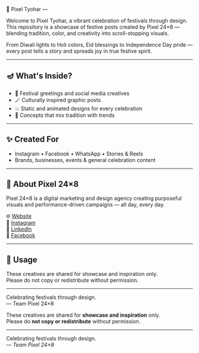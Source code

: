  🎊 Pixel Tyohar —

Welcome to Pixel Tyohar, a vibrant celebration of festivals through design.  
This repository is a showcase of festive posts created by Pixel 24×8 — blending tradition, color, and creativity into scroll-stopping visuals.

From Diwali lights to Holi colors, Eid blessings to Independence Day pride — every post tells a story and spreads joy in true festive spirit.

---

## 🪔 What's Inside?

- 🌟 Festival greetings and social media creatives  
- 🪄 Culturally inspired graphic posts  
- 💥 Static and animated designs for every celebration  
- 🎨 Concepts that mix tradition with trends  

---

## ✨ Created For

- Instagram • Facebook • WhatsApp • Stories & Reels  
- Brands, businesses, events & general celebration content

---

## 📌 About Pixel 24×8

Pixel 24×8 is a digital marketing and design agency creating purposeful visuals and performance-driven campaigns — all day, every day.

🌐 [Website](https://pixel24x8.digital)  
📸 [Instagram](https://www.instagram.com/pixel24x8/)  
💼 [LinkedIn](https://www.linkedin.com/in/pixel-24x8/)  
📘 [Facebook](https://www.facebook.com/profile.php?id=61571934517991)

---

## 📎 Usage
These creatives are shared for showcase and inspiration only.  
Please do not copy or redistribute without permission.

---

Celebrating festivals through design.  
— Team Pixel 24×8

These creatives are shared for **showcase and inspiration** only.  
Please do **not copy or redistribute** without permission.

---

Celebrating festivals through design.  
— *Team Pixel 24×8*
